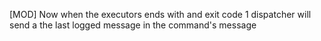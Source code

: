 [MOD] Now when the executors ends with and exit code 1 dispatcher will send a the last logged message in the command's message